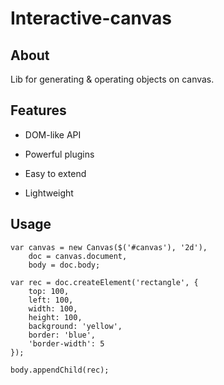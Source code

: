Interactive-canvas
==================

## About

Lib for generating \& operating objects on canvas.

## Features

* DOM-like API

* Powerful plugins

* Easy to extend

* Lightweight

## Usage

	var canvas = new Canvas($('#canvas'), '2d'),
		doc = canvas.document,
		body = doc.body;

	var rec = doc.createElement('rectangle', {
		top: 100,
		left: 100,
		width: 100,
		height: 100,
		background: 'yellow',
		border: 'blue',
		'border-width': 5
	});

    body.appendChild(rec);